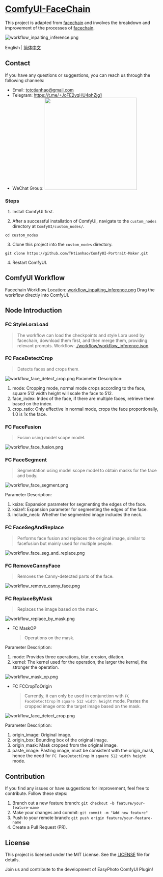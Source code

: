 # [ComfyUI-FaceChain](https://github.com/THtianhao/ComfyUI-FaceChain)

This project is adapted from [facechain](https://github.com/modelscope/facechain) and involves the breakdown and improvement of the processes of [facechain](https://github.com/modelscope/facechain).

![workflow_inpaiting_inference.png](workflows%2Fworkflow_inpaiting_inference.png)

English | [简体中文](./README_zh-CN.md)

## Contact

If you have any questions or suggestions, you can reach us through the following channels:

- Email: tototianhao@gmail.com
- Telegram: https://t.me/+JoFE2vqHU4phZjg1
- WeChat Group: <img src="./images/wechat.jpg" width="300">

### Steps
1. Install ComfyUI first.

2. After a successful installation of ComfyUI, navigate to the `custom_nodes` directory at `ComfyUI/custom_nodes/`.

```
cd custom_nodes
```

3. Clone this project into the `custom_nodes` directory.

```
git clone https://github.com/THtianhao/ComfyUI-Portrait-Maker.git
```

4. Restart ComfyUI.

## ComfyUI Workflow

Facechain Workflow Location: [workflow_inpaiting_inference.png](workflows%2Fworkflow_inpaiting_inference.png)
Drag the workflow directly into ComfyUI.

## Node Introduction
### FC StyleLoraLoad
  > The workflow can load the checkpoints and style Lora used by facechain, download them first, and then merge them, providing relevant prompts.
  > Workflow: [./workflow/workflow_inference.json](./workflows/workflow_inference.json)
### FC FaceDetectCrop
  > Detects faces and crops them.
   
 ![workflow_face_detect_crop.png](workflows%2Fworkflow_face_detect_crop.png) 
  Parameter Description:

  1. mode: Cropping mode, normal mode crops according to the face, square 512 width height will scale the face to 512.
  2. face_index: Index of the face, if there are multiple faces, retrieve them based on the index.
  3. crop_ratio: Only effective in normal mode, crops the face proportionally, 1.0 is 1x the face.

### FC FaceFusion
  > Fusion using model scope model.
 
 ![workflow_face_fusion.png](workflows%2Fworkflow_face_fusion.png) 

  
### FC FaceSegment
  > Segmentation using model scope model to obtain masks for the face and body.

![workflow_face_segment.png](workflows%2Fworkflow_face_segment.png)  
  
Parameter Description:
1. ksize: Expansion parameter for segmenting the edges of the face.
2. ksize1: Expansion parameter for segmenting the edges of the face.
3. include_neck: Whether the segmented image includes the neck.

### FC FaceSegAndReplace
  > Performs face fusion and replaces the original image, similar to facefusion but mainly used for multiple people.

![workflow_face_seg_and_replace.png](workflows%2Fworkflow_face_seg_and_replace.png)  


### FC RemoveCannyFace
  > Removes the Canny-detected parts of the face.
  
![workflow_remove_canny_face.png](workflows%2Fworkflow_remove_canny_face.png)
### FC ReplaceByMask
  > Replaces the image based on the mask.
  
![workflow_replace_by_mask.png](workflows%2Fworkflow_replace_by_mask.png)

* FC MaskOP
  > Operations on the mask.

Parameter Description:
1. mode: Provides three operations, blur, erosion, dilation.
2. kernel: The kernel used for the operation, the larger the kernel, the stronger the operation.
  
![workflow_mask_op.png](workflows%2Fworkflow_mask_op.png)

* FC FCCropToOrigin
  > Currently, it can only be used in conjunction with `FC FaceDetectCrop` in `square 512 width height` mode. Pastes the cropped image onto the target image based on the mask.
  
![workflow_face_detect_crop.png](workflows%2Fworkflow_face_detect_crop.png)

Parameter Description:
1. origin_image: Original image.
2. origin_box: Bounding box of the original image.
3. origin_mask: Mask cropped from the original image.
4. paste_image: Pasting image, must be consistent with the origin_mask, hence the need for `FC FaceDetectCrop` in `square 512 width height` mode.
  



## Contribution

If you find any issues or have suggestions for improvement, feel free to contribute. Follow these steps:

1. Branch out a new feature branch: `git checkout -b feature/your-feature-name`
2. Make your changes and commit: `git commit -m "Add new feature"`
3. Push to your remote branch: `git push origin feature/your-feature-name`
4. Create a Pull Request (PR).

## License

This project is licensed under the MIT License. See the [LICENSE](LICENSE) file for details.



Join us and contribute to the development of EasyPhoto ComfyUI Plugin!